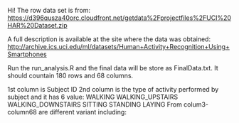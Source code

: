 Hi!
The row data set is from:
https://d396qusza40orc.cloudfront.net/getdata%2Fprojectfiles%2FUCI%20HAR%20Dataset.zip

A full description is available at the site where the data was obtained:
http://archive.ics.uci.edu/ml/datasets/Human+Activity+Recognition+Using+Smartphones

Run the run_analysis.R and the final data will be store as FinalData.txt.
It should countain 180 rows and 68 columns.

1st column is Subject ID
2nd column is the type of activity performed by subject and it has 6 value:
  WALKING
  WALKING_UPSTAIRS
  WALKING_DOWNSTAIRS
  SITTING
  STANDING
  LAYING
From colum3-column68 are different variant including:


